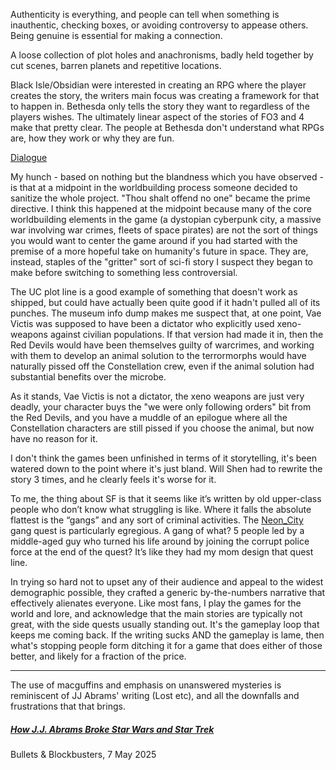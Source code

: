 Authenticity is everything, and people can tell when something is inauthentic, checking boxes, or avoiding controversy to appease others. Being genuine is essential for making a connection. 

A loose collection of plot holes and anachronisms, badly held together by cut scenes, barren planets and repetitive locations.

Black Isle/Obsidian were interested in creating an RPG where the player creates the story, the writers main focus was creating a framework for that to happen in. Bethesda only tells the story they want to regardless of the players wishes. The ultimately linear aspect of the stories of FO3 and 4 make that pretty clear. The people at Bethesda don't understand what RPGs are, how they work or why they are fun.

[Dialogue](Writing/Dialogue.md)

My hunch - based on nothing but the blandness which you have observed - is that at a midpoint in the worldbuilding process someone decided to sanitize the whole project. "Thou shalt offend no one" became the prime directive. I think this happened at the midpoint because many of the core worldbuilding elements in the game (a dystopian cyberpunk city, a massive war involving war crimes, fleets of space pirates) are not the sort of things you would want to center the game around if you had started with the premise of a more hopeful take on humanity's future in space. They are, instead, staples of the "gritter" sort of sci-fi story I suspect they began to make before switching to something less controversial.

The UC plot line is a good example of something that doesn't work as shipped, but could have actually been quite good if it hadn't pulled all of its punches. The museum info dump makes me suspect that, at one point, Vae Victis was supposed to have been a dictator who explicitly used xeno-weapons against civilian populations. If that version had made it in, then the Red Devils would have been themselves guilty of warcrimes, and working with them to develop an animal solution to the terrormorphs would have naturally pissed off the Constellation crew, even if the animal solution had substantial benefits over the microbe.

As it stands, Vae Victis is not a dictator, the xeno weapons are just very deadly, your character buys the "we were only following orders" bit from the Red Devils, and you have a muddle of an epilogue where all the Constellation characters are still pissed if you choose the animal, but now have no reason for it.

I don't think the games been unfinished in terms of it storytelling, it's been watered down to the point where it's just bland.
Will Shen had to rewrite the story 3 times, and he clearly feels it's worse for it.

To me, the thing about SF is that it seems like it’s written by old upper-class people who don’t know what struggling is like. Where it falls the absolute flattest is the “gangs” and any sort of criminal activities.
The [Neon_City](Cities/Neon_City.md) gang quest is particularly egregious. A gang of what? 5 people led by a middle-aged guy who turned his life around by joining the corrupt police force at the end of the quest? It’s like they had my mom design that quest line.

In trying so hard not to upset any of their audience and appeal to the widest demographic possible, they crafted a generic by-the-numbers narrative that effectively alienates everyone.
Like most fans, I play the games for the world and lore, and acknowledge that the main stories are typically not great, with the side quests usually standing out. It's the gameplay loop that keeps me coming back. If the writing sucks AND the gameplay is lame, then what's stopping people form ditching it for a game that does either of those better, and likely for a fraction of the price.

---

The use of macguffins and emphasis on unanswered mysteries is reminiscent of JJ Abrams' writing (Lost etc), and all the downfalls and frustrations that that brings.
##### [How J.J. Abrams Broke Star Wars and Star Trek](https://www.youtube.com/watch?v=KczF0DW5nXc&list=PLM_F6ru-Us2x81nVrr7NIWlvvpf5X4KwJ&index=87)
Bullets & Blockbusters, 7 May 2025